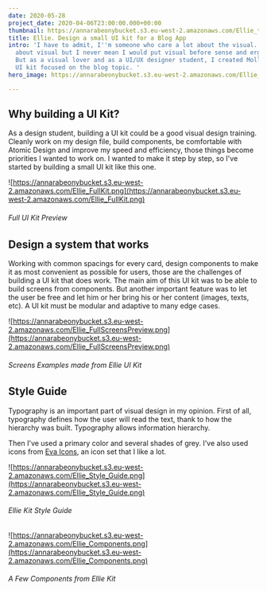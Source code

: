 ```yaml
---
date: 2020-05-28
project_date: 2020-04-06T23:00:00.000+00:00
thumbnail: https://annarabeonybucket.s3.eu-west-2.amazonaws.com/Ellie_trumbnail.png
title: Ellie. Design a small UI kit for a Blog App
intro: 'I have to admit, I''m someone who care a lot about the visual. Yep, I care
  about visual but I never mean I would put visual before sense and ergonomic aspect.
  But as a visual lover and as a UI/UX designer student, I created Mollie, a mobile
  UI kit focused on the blog topic. '
hero_image: https://annarabeonybucket.s3.eu-west-2.amazonaws.com/Ellie_hero.png

---
```

## Why building a UI Kit?

As a design student, building a UI kit could be a good visual design training. Cleanly work on my design file, build components, be comfortable with Atomic Design and improve my speed and efficiency, those things become priorities I wanted to work on. I wanted to make it step by step, so I've started by building a small UI kit like this one.

![https://annarabeonybucket.s3.eu-west-2.amazonaws.com/Ellie_FullKit.png](https://annarabeonybucket.s3.eu-west-2.amazonaws.com/Ellie_FullKit.png)

###### Full UI Kit Preview

## Design a system that works

Working with common spacings for every card, design components to make it as most convenient as possible for users, those are the challenges of building a UI kit that does work. The main aim of this UI kit was to be able to build screens from components. But another important feature was to let the user be free and let him or her bring his or her content (images, texts, etc). A UI kit must be modular and adaptive to many edge cases.

![https://annarabeonybucket.s3.eu-west-2.amazonaws.com/Ellie_FullScreensPreview.png](https://annarabeonybucket.s3.eu-west-2.amazonaws.com/Ellie_FullScreensPreview.png)

###### Screens Examples made from Ellie UI Kit

## Style Guide

Typography is an important part of visual design in my opinion. First of all, typography defines how the user will read the text, thank to how the hierarchy was built. Typography allows information hierarchy.

Then I've used a primary color and several shades of grey. I've also used icons from [Eva Icons,](https://akveo.github.io/eva-icons/#/) an icon set that I like a lot.

![https://annarabeonybucket.s3.eu-west-2.amazonaws.com/Ellie_Style_Guide.png](https://annarabeonybucket.s3.eu-west-2.amazonaws.com/Ellie_Style_Guide.png)

###### Ellie Kit Style Guide

![https://annarabeonybucket.s3.eu-west-2.amazonaws.com/Ellie_Components.png](https://annarabeonybucket.s3.eu-west-2.amazonaws.com/Ellie_Components.png)

###### A Few Components from Ellie Kit